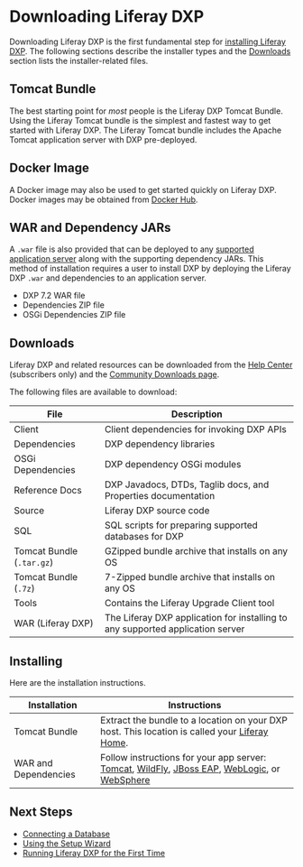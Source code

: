 # Downloading Liferay DXP

Downloading Liferay DXP is the first fundamental step for [installing Liferay DXP](./01-installation-overview.md). The following sections describe the installer types and the [Downloads](#downloads) section lists the installer-related files.

## Tomcat Bundle

The best starting point for _most_ people is the Liferay DXP Tomcat Bundle. Using the Liferay Tomcat bundle is the simplest and fastest way to get started with Liferay DXP. The Liferay Tomcat bundle includes the Apache Tomcat application server with DXP pre-deployed.

## Docker Image

A Docker image may also be used to get started quickly on Liferay DXP. Docker images may be obtained from [Docker Hub](https://hub.docker.com/u/liferay).

## WAR and Dependency JARs

A `.war` file is also provided that can be deployed to any [supported application server](https://help.liferay.com/hc/categories/360000894391-Product-Support) along with the supporting dependency JARs. This method of installation requires a user to install DXP by deploying the Liferay DXP `.war` and dependencies to an application server.

* DXP 7.2 WAR file
* Dependencies ZIP file
* OSGi Dependencies ZIP file

## Downloads

Liferay DXP and related resources can be downloaded from the [Help Center](https://help.liferay.com/hc) (subscribers only) and the [Community Downloads page](https://www.liferay.com/downloads-community).

The following files are available to download:

| File | Description |
| --- | --- |
| Client | Client dependencies for invoking DXP APIs  |
| Dependencies | DXP dependency libraries |
| OSGi Dependencies | DXP dependency OSGi modules |
| Reference Docs | DXP Javadocs, DTDs, Taglib docs, and Properties documentation  |
| Source | Liferay DXP source code |
| SQL | SQL scripts for preparing supported databases for DXP |
| Tomcat Bundle (`.tar.gz`) | GZipped bundle archive that installs on any OS |
| Tomcat Bundle (`.7z`) | 7-Zipped bundle archive that installs on any OS |
| Tools | Contains the Liferay Upgrade Client tool |
| WAR (Liferay DXP) | The Liferay DXP application for installing to any supported application server |

## Installing

Here are the installation instructions.

| Installation | Instructions |
| --- | --- |
| Tomcat Bundle | Extract the bundle to a location on your DXP host. This location is called your [Liferay Home](../14-reference/01-liferay-home.md). |
| WAR and Dependencies | Follow instructions for your app server: [Tomcat](./01-installing-liferay-on-an-application-server/01-installing-liferay-on-tomcat.md), [WildFly](placeholder-link), [JBoss EAP](placeholder-link), [WebLogic](placeholder-link), or [WebSphere](./01-installing-liferay-on-an-application-server/05-installing-liferay-on-websphere.md) |

## Next Steps

* [Connecting a Database](./04-connecting-a-database.md)
* [Using the Setup Wizard](./05-using-the-setup-wizard.md)
* [Running Liferay DXP for the First Time](./02-installation-overview.md#running-liferay-dxp-for-the-first-time)
